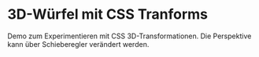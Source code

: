 # 3D-Würfel mit CSS Tranforms
Demo zum Experimentieren mit CSS 3D-Transformationen. Die Perspektive kann über Schieberegler verändert werden.  
